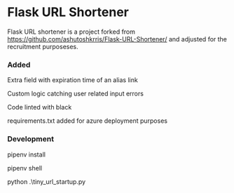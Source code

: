 # Flask URL Shortener

Flask URL shortener is a project forked from https://github.com/ashutoshkrris/Flask-URL-Shortener/ and adjusted for the recruitment purposeses.


### Added

Extra field with expiration time of an alias link

Custom logic catching user related input errors

Code linted with black

requirements.txt added for azure deployment purposes

### Development

pipenv install

pipenv shell

python .\tiny_url_startup.py
